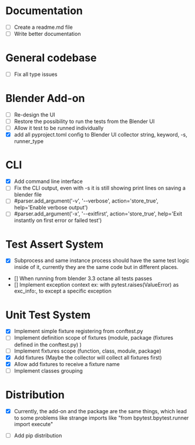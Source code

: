 
# Documentation

- [ ] Create a readme.md file
- [ ] Write better documentation

# General codebase

- [ ] Fix all type issues

# Blender Add-on

- [ ] Re-design the UI
- [ ] Restore the possibility to run the tests from the Blender UI
- [ ] Allow it test to be runned individually
- [x] add all pyproject.toml config to Blender UI
    collector string, keyword, -s, runner_type

# CLI

- [x] Add command line interface
- [ ] Fix the CLI output, even with -s it is still showing print lines on saving a blender file
- [ ] #parser.add_argument('-v', '--verbose', action='store_true', help='Enable verbose output')
- [ ] #parser.add_argument('-x', '--exitfirst', action='store_true', help='Exit instantly on first error or failed test')

# Test Assert System

- [x] Subprocess and same instance process should have the same test 
    logic inside of it, currently they are the same code but in different places.
- [] When running from blender 3.3 octane all tests passes
- [] Implement exception context ex: with pytest.raises(ValueError) as exc_info:, to except a specific exception

# Unit Test System

- [x] Implement simple fixture registering from conftest.py
- [ ] Implement definition scope of fixtures (module, package (fixtures defined in the conftest.py) )
- [ ] Implement fixtures scope (function, class, module, package)
- [x] Add fixtures (Maybe the collector will collect all fixtures first)
- [x] Allow add fixtures to receive a fixture name
- [ ] Implement classes grouping

# Distribution

- [x] Currently, the add-on and the package are the same things, 
    which lead to some problems like strange imports like "from bpytest.bpytest.runner import execute"
- [ ] Add pip distribution




